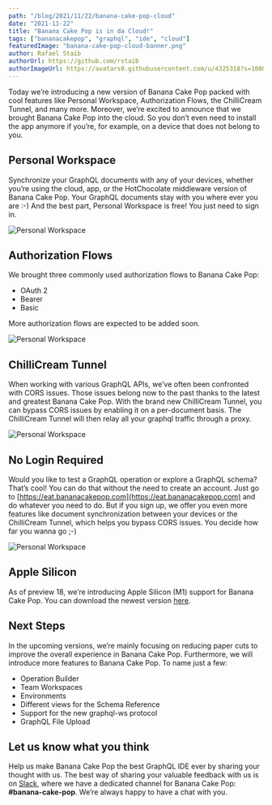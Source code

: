 ```yaml
---
path: "/blog/2021/11/22/banana-cake-pop-cloud"
date: "2021-11-22"
title: "Banana Cake Pop is in da Cloud!"
tags: ["bananacakepop", "graphql", "ide", "cloud"]
featuredImage: "banana-cake-pop-cloud-banner.png"
author: Rafael Staib
authorUrl: https://github.com/rstaib
authorImageUrl: https://avatars0.githubusercontent.com/u/4325318?s=100&v=4
---
```


Today we’re introducing a new version of Banana Cake Pop packed with cool features like Personal Workspace, Authorization Flows, the ChilliCream Tunnel, and many more. Moreover, we’re excited to announce that we brought Banana Cake Pop into the cloud. So you don’t even need to install the app anymore if you’re, for example, on a device that does not belong to you.

## Personal Workspace

Synchronize your GraphQL documents with any of your devices, whether you’re using the cloud, app, or the HotChocolate middleware version of Banana Cake Pop. Your GraphQL documents stay with you where ever you are :-) And the best part, Personal Workspace is free! You just need to sign in.

![Personal Workspace](personal-workspace.png)

## Authorization Flows

We brought three commonly used authorization flows to Banana Cake Pop:

- OAuth 2
- Bearer
- Basic

More authorization flows are expected to be added soon.

![Personal Workspace](authorization-flows.png)

## ChilliCream Tunnel

When working with various GraphQL APIs, we’ve often been confronted with CORS issues. Those issues belong now to the past thanks to the latest and greatest Banana Cake Pop. With the brand new ChilliCream Tunnel, you can bypass CORS issues by enabling it on a per-document basis. The ChilliCream Tunnel will then relay all your graphql traffic through a proxy.

![Personal Workspace](chillicream-tunnel.png)

## No Login Required

Would you like to test a GraphQL operation or explore a GraphQL schema? That’s cool! You can do that without the need to create an account. Just go to [https://eat.bananacakepop.com](https://eat.bananacakepop.com) and do whatever you need to do. But if you sign up, we offer you even more features like document synchronization between your devices or the ChilliCream Tunnel, which helps you bypass CORS issues. You decide how far you wanna go ;-)

![Personal Workspace](no-login-required.png)

## Apple Silicon

As of preview 18, we’re introducing Apple Silicon (M1) support for Banana Cake Pop. You can download the newest version [here](https://bananacakepop.com).

## Next Steps

In the upcoming versions, we’re mainly focusing on reducing paper cuts to improve the overall experience in Banana Cake Pop. Furthermore, we will introduce more features to Banana Cake Pop. To name just a few:

- Operation Builder
- Team Workspaces
- Environments
- Different views for the Schema Reference
- Support for the new graphql-ws protocol
- GraphQL File Upload

## Let us know what you think

Help us make Banana Cake Pop the best GraphQL IDE ever by sharing your thought with us. The best way of sharing your valuable feedback with us is on [Slack](http://slack.chillicream.com/), where we have a dedicated channel for Banana Cake Pop: **#banana-cake-pop**. We’re always happy to have a chat with you.
